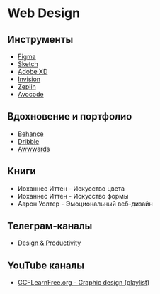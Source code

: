 # Web Design

## Инструменты

- [Figma](https://www.figma.com/)
- [Sketch](https://www.sketch.com/)
- [Adobe XD](https://www.adobe.com/ru/products/xd.html)
- [Invision](https://www.invisionapp.com/)
- [Zeplin](https://zeplin.io/)
- [Avocode](https://avocode.com/)

## Вдохновение и портфолио

- [Behance](https://www.behance.net/)
- [Dribble](https://dribbble.com/)
- [Awwwards](https://www.awwwards.com/)

## Книги

- Иоханнес Иттен - Искусство цвета
- Иоханнес Иттен - Искусство формы
- Аарон Уолтер - Эмоциональный веб-дизайн

## Телеграм-каналы

- [Design & Productivity](https://tmgo.me/desprod)

## YouTube каналы

- [GCFLearnFree.org - Graphic design (playlist)](https://www.youtube.com/watch?v=aWf1LpUnYmU&list=PLpQQipWcxwt9U7qgyYkvNH3Mp8XHXCMmQ)
